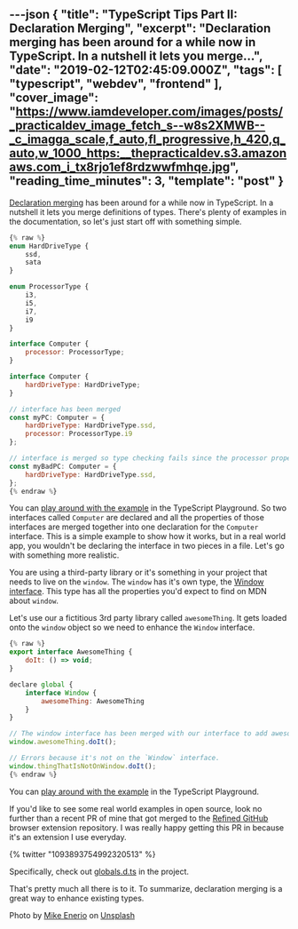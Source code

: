 ---json
{
  "title": "TypeScript Tips Part II: Declaration Merging",
  "excerpt": "Declaration merging has been around for a while now in TypeScript. In a nutshell it lets you merge...",
  "date": "2019-02-12T02:45:09.000Z",
  "tags": [
    "typescript",
    "webdev",
    "frontend"
  ],
  "cover_image": "https://www.iamdeveloper.com/images/posts/_practicaldev_image_fetch_s--w8s2XMWB--_c_imagga_scale,f_auto,fl_progressive,h_420,q_auto,w_1000_https:__thepracticaldev.s3.amazonaws.com_i_tx8rjo1ef8rdzwwfmhqe.jpg",
  "reading_time_minutes": 3,
  "template": "post"
}
---

[Declaration merging](https://www.typescriptlang.org/docs/handbook/declaration-merging.html) has been around for a while now in TypeScript. In a nutshell it lets you merge definitions of types.
There's plenty of examples in the documentation, so let's just start off with something simple.

```javascript
{% raw %}
enum HardDriveType {
	ssd,
	sata
}

enum ProcessorType {
	i3,
	i5,
	i7,
	i9
}

interface Computer {
	processor: ProcessorType;
}

interface Computer {
	hardDriveType: HardDriveType;
}

// interface has been merged
const myPC: Computer = {
	hardDriveType: HardDriveType.ssd,
	processor: ProcessorType.i9
};

// interface is merged so type checking fails since the processor property is missing
const myBadPC: Computer = {
	hardDriveType: HardDriveType.ssd,
};
{% endraw %}
```

You can [play around with the example](https://www.typescriptlang.org/play/#src=enum%20HardDriveType%20%7B%0A%09ssd%2C%0A%09sata%0A%7D%0A%0Aenum%20ProcessorType%20%7B%0A%09i3%2C%0A%09i5%2C%0A%09i7%2C%0A%09i9%0A%7D%0A%0Ainterface%20Computer%20%7B%0A%09processor%3A%20ProcessorType%3B%0A%7D%0A%0Ainterface%20Computer%20%7B%0A%09hardDriveType%3A%20HardDriveType%3B%0A%7D%0A%0A%2F%2F%20interface%20has%20been%20merged%0Aconst%20myPC%3A%20Computer%20%3D%20%7B%0A%09hardDriveType%3A%20HardDriveType.ssd%2C%0A%09processor%3A%20ProcessorType.i9%0A%7D%3B%0A%0A%2F%2F%20interface%20is%20merged%20so%20type%20checking%20fails%20since%20the%20processor%20property%20is%20missing%0Aconst%20myBadPC%3A%20Computer%20%3D%20%7B%0A%09hardDriveType%3A%20HardDriveType.ssd%2C%0A%7D%3B) in the TypeScript Playground.
So two interfaces called `Computer` are declared and all the properties of those interfaces are merged together into one declaration for the `Computer` interface. This is a simple example to show how it works, but in a real world app, you wouldn't be declaring the interface in two pieces in a file. Let's go with something more realistic.

You are using a third-party library or it's something in your project that needs to live on the `window`. The `window` has it's own type, the [Window interface](https://github.com/Microsoft/TypeScript/blob/master/lib/lib.dom.d.ts#L16513). This type has all the properties you'd expect to find on MDN about `window`.

Let's use our a fictitious 3rd party library called `awesomeThing`. It gets loaded onto the `window` object so we need to enhance the `Window` interface.

```javascript
{% raw %}
export interface AwesomeThing {
	doIt: () => void;
}

declare global {
	interface Window {
		awesomeThing: AwesomeThing
	}
}

// The window interface has been merged with our interface to add awesomeThing.
window.awesomeThing.doIt();

// Errors because it's not on the `Window` interface.
window.thingThatIsNotOnWindow.doIt();
{% endraw %}
```

You can [play around with the example](https://www.typescriptlang.org/play/#src=export%20interface%20AwesomeThing%20%7B%0D%0A%09doIt%3A%20()%20%3D%3E%20void%3B%0D%0A%7D%0D%0A%0D%0Adeclare%20global%20%7B%0D%0A%09interface%20Window%20%7B%0D%0A%09%09awesomeThing%3A%20AwesomeThing%0D%0A%09%7D%0D%0A%7D%0D%0A%0D%0A%2F%2F%20The%20window%20interface%20has%20been%20merged%20with%20our%20interface%20to%20add%20awesomeThing.%0D%0Awindow.awesomeThing.doIt()%3B%0D%0A%0D%0A%2F%2F%20Errors%20because%20it's%20not%20on%20the%20%60Window%60%20interface.%0D%0Awindow.thingThatIsNotOnWindow.doIt()%3B) in the TypeScript Playground.

If you'd like to see some real world examples in open source, look no further than a recent PR of mine that got merged to the [Refined GitHub](https://github.com/sindresorhus/refined-github/pull/1750) browser extension repository. I was really happy getting this PR in because it's an extension I use everyday.

{% twitter "1093893754992320513" %}

Specifically, check out [globals.d.ts](https://github.com/sindresorhus/refined-github/blob/master/source/globals.d.ts#L78) in the project.

That's pretty much all there is to it. To summarize, declaration merging is a great way to enhance existing types.

Photo by [Mike Enerio](https://unsplash.com/photos/2IkxeDKaZdY?utm_source=unsplash&utm_medium=referral&utm_content=creditCopyText) on [Unsplash](https://unsplash.com/search/photos/train-tracks?utm_source=unsplash&utm_medium=referral&utm_content=creditCopyText)
